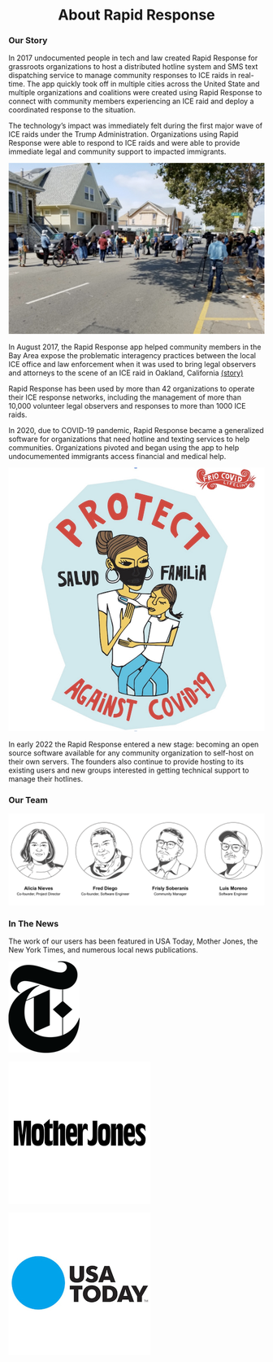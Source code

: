 <center> 

# About Rapid Response 
</center>


### Our Story

<div class="w-full max-w-none prose prose-lg">

In 2017 undocumented people in tech and law created Rapid Response for grassroots organizations to host a distributed hotline system and SMS text dispatching service to manage community responses to ICE raids in real-time. The app quickly took off in multiple cities across the United State and multiple organizations and coalitions were created using Rapid Response to connect with community members experiencing an ICE raid and deploy a coordinated response to the situation.

The technology’s impact was immediately felt during the first major wave of ICE raids under the Trump Administration. Organizations using Rapid Response were able to respond to ICE raids and were able to provide immediate legal and community support to impacted immigrants.

<div class="flex items-center space-x-8 flex-col lg:flex-row my-12 px-4">

<div>

![Bay Area](/assets/about/oakland.jpg)

</div>

<div class="max-w-none w-10/12 prose-sm lg:prose">

In August 2017, the Rapid Response app helped community members in the Bay Area expose the problematic interagency practices between the local ICE office and law enforcement when it was used to bring legal observers and attorneys to the scene of an ICE raid in Oakland, California [(story)](https://enoughisenough14.org/2017/09/08/photos-and-further-details-from-the-august-icehsiopd-raid-in-west-oakland/) 
</div>
</div>


Rapid Response has been used by more than 42 organizations to operate their ICE response networks, including the management of more than 10,000 volunteer legal observers and responses to more than 1000 ICE raids. 


<div class="flex items-center space-x-8 flex-col-reverse lg:flex-row my-12 px-4">
<div class="max-w-none w-10/12 prose-sm lg:prose">
In 2020, due to COVID-19 pandemic, Rapid Response became a generalized software for organizations that need hotline and texting services to help communities. Organizations pivoted and began using the app to help undocumemented immigrants access financial and medical help. </div>

<div>

![Frio](/assets/about/frio.jpg)
</div>
</div>

In early 2022 the Rapid Response entered a new stage: becoming an open source software available for any community organization to self-host on their own servers. The founders also continue to provide hosting to its existing users and new groups interested in getting technical support to manage their hotlines. 


### Our Team

![team](assets/about/team.png)

### In The News

The work of our users has been featured in USA Today, Mother Jones, the New York Times, and numerous local news publications. 

<div class="flex space-x-12 items-center" >

[![NY Times](/assets/about/nytimes.png)](https://www.nytimes.com/2018/08/21/opinion/san-francisco-immigration-sanctuary-city-ice.html)

[![Mother Jones](/assets/about/motherjones.png)](https://www.motherjones.com/politics/2019/06/rapid-response-network-santa-clara-training-ice-immigration/)

[![USA today](/assets/about/USAtoday.jpg)](https://www.usatoday.com/story/news/2017/12/10/rapid-responders-aim-document-ice-activities/939416001/)</div>



</div>